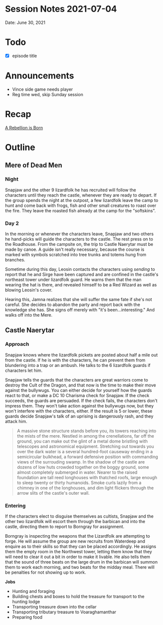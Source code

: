 # Session Notes 2021-07-04

Date: June 30, 2021

# Todo

- [x]  episode title

# Announcements

- Vince side game needs player
- Reg time wed, skip Sunday session

# Recap

[A Rebellion is Born](../Adventure%20Log/%F0%9F%A6%8E%20A%20Rebellion%20is%20Born.md) 

# Outline

## Mere of Dead Men

### Night

Snapjaw and the other 9 lizardfolk he has recruited will follow the characters until they reach the castle, whenever they are ready to depart. If the group spends the night at the outpost, a few lizardfolk leave the camp to hunt and come back with frogs, fish and other small creatures to roast over the fire. They leave the roasted fish already at the camp for the "softskins".

### Day 2

In the morning or whenever the characters leave, Snapjaw and two others he hand-picks will guide the characters to the castle. The rest press on to the Roadhouse. From the campsite on, the trip to Castle Naerytar must be made by canoe. A guide isn't really necessary, because the course is marked with symbols scratched into tree trunks and totems hung from branches.

Sometime during this day, Leosin contacts the characters using *sending* to report that he and Sirge have been captured and are confined in the castle's northeast tower under lizardfolk guard. He warns them that the man wearing the hat is there, and revealed himself to be a Red Wizard as well as blowing Leosin's cover.

Hearing this, Jamna realizes that she will suffer the same fate if she's not careful. She decides to abandon the party and report back with the knowledge she has. She signs off merely with "it's been...interesting." And walks off into the Mere.

## Castle Naerytar

### Approach

Snapjaw knows where the lizardfolk pickets are posted about half a mile out from the castle. If he is with the characters, he can prevent them from blundering into a trap or an ambush. He talks to the 6 lizardfolk guards if characters let him.

Snapjaw tells the guards that the characters are great warriors come to destroy the Cult of the Dragon, and that now is the time to make their move against the bullywugs. You can either decide for yourself how the guards react to that, or make a DC 10 Charisma check for Snapjaw. If the check succeeds, the guards are persuaded. If the check fails, the characters don't impress them. They won't take action against the bullywugs now, but they won't interfere with the characters, either. If the result is 5 or lower, these guards decide Snapjaw's talk of an uprising is dangerously rash, and they attack him.

> A massive stone structure stands before you, its towers reaching into the mists of the mere. Nestled in among the crenellations, far off the ground, you can make out the glint of a metal dome bristling with telescopes and astronomical equipment. Stretching out towards you over the dark water is a several hundred-foot causeway ending in a semicircular bulkhead, a forward defensive position with commanding views of the surrouding swamp. In the shadow of the castle are dozens of low huts crowded together on the boggy ground, some almost completely submerged in water. Nearer to the raised foundation are tall reed longhouses with thatched roofs, large enough to sleep twenty or thirty humanoids. Smoke curls lazily from a chimney in one of the longhouses, and dim light flickers through the arrow slits of the castle's outer wall.
> 

### Entering

If the characters elect to disguise themselves as cultists, Snapjaw and the other two lizardfolk will escort them through the barbican and into the castle, directing them to report to Borngray for assignment.

Borngray is inspecting the weapons that the Lizardfolk are attempting to forge. He will assume the group are new recruits from Waterdeep and enquire as to their skills so that they can be placed accordingly. He assigns them the empty room in the Northwest tower, letting them know that they will need to clear it out a bit in order to make it livable. He also tells them that the sound of three beats on the large drum in the barbican will summon them to work each morning, and two beats for the midday meal. There will be penalties for not showing up to work.

**Jobs**

- Hunting and foraging
- Building chests and boxes to hold the treasure for transport to the hunting lodge
- Transporting treasure down into the cellar
- Transporting tributary treasure to Voaraghamanthar
- Preparing food